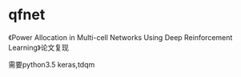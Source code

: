 # qfnet
《Power Allocation in Multi-cell Networks Using Deep Reinforcement Learning》论文复现

需要python3.5 keras,tdqm

